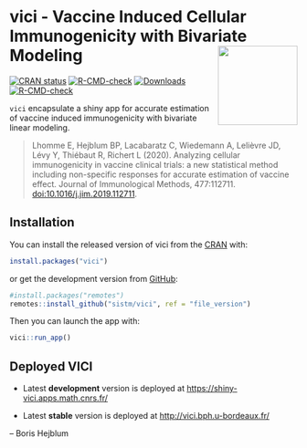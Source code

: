 
<!-- README.md is generated from README.Rmd. Please edit that file -->

# vici - Vaccine Induced Cellular Immunogenicity with Bivariate Modeling <a><img src='man/figures/logo.svg' align="right" height="139" /></a>

<!-- badges: start -->

[![CRAN
status](https://www.r-pkg.org/badges/version/vici)](https://CRAN.R-project.org/package=vici)
[![R-CMD-check](https://github.com/sistm/vici/workflows/R-CMD-check/badge.svg?branch=cran)](https://github.com/sistm/vici/actions/workflows/R-CMD-check.yaml?query=branch%3Acran)
[![Downloads](https://cranlogs.r-pkg.org/badges/vicis?color=blue)](https://www.r-pkg.org/pkg/vici)
[![R-CMD-check](https://github.com/sistm/vici/actions/workflows/R-CMD-check.yaml/badge.svg)](https://github.com/sistm/vici/actions/workflows/R-CMD-check.yaml)
<!-- badges: end -->

`vici` encapsulate a shiny app for accurate estimation of vaccine
induced immunogenicity with bivariate linear modeling.

> Lhomme E, Hejblum BP, Lacabaratz C, Wiedemann A, Lelièvre JD, Lévy Y,
> Thiébaut R, Richert L (2020). Analyzing cellular immunogenicity in
> vaccine clinical trials: a new statistical method including
> non-specific responses for accurate estimation of vaccine effect.
> Journal of Immunological Methods, 477:112711.
> [doi:10.1016/j.jim.2019.112711](https://doi.org/10.1016/j.jim.2019.112711).

## Installation

You can install the released version of vici from the
[CRAN](https://cran.r-project.org/) with:

``` r
install.packages("vici")
```

or get the development version from
[GitHub](https://github.com/sistm/vici):

``` r
#install.packages("remotes")
remotes::install_github("sistm/vici", ref = "file_version")
```

Then you can launch the app with:

``` r
vici::run_app()
```

## Deployed VICI

- Latest **development** version is deployed at
  <https://shiny-vici.apps.math.cnrs.fr/>

- Latest **stable** version is deployed at
  <http://vici.bph.u-bordeaux.fr/>

– Boris Hejblum
